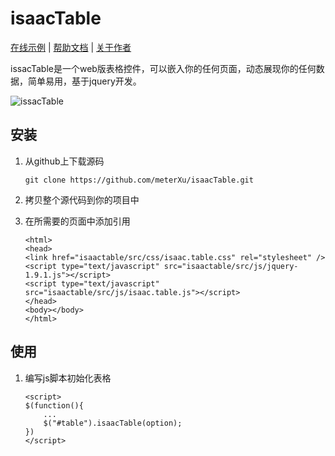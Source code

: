 # isaacTable 

[在线示例](http://app.isaacxu.com/table) |
[帮助文档](http://app.isaacxu.com/table/demo/doc.html) |
[关于作者](http://app.isaacxu.com/job)

issacTable是一个web版表格控件，可以嵌入你的任何页面，动态展现你的任何数据，简单易用，基于jquery开发。

![issacTable](http://ow0prjiyz.bkt.clouddn.com/table.jpg)

## 安装
1.  从github上下载源码

    `git clone https://github.com/meterXu/isaacTable.git`
2.  拷贝整个源代码到你的项目中
3.  在所需要的页面中添加引用

    `<html>`  
    `<head>`  
    `<link href="isaactable/src/css/isaac.table.css" rel="stylesheet" />`  
    `<script type="text/javascript" src="isaactable/src/js/jquery-1.9.1.js"></script>`  
    `<script type="text/javascript" src="isaactable/src/js/isaac.table.js"></script>`  
    `</head>`  
    `<body></body>`  
    `</html>`
## 使用
1.  编写js脚本初始化表格

    `<script>`  
    `$(function(){`  
    `    ...`  
    `    $("#table").isaacTable(option);`  
    `})`  
    `</script>`

